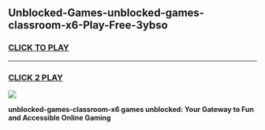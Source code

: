 
## Unblocked-Games-unblocked-games-classroom-x6-Play-Free-3ybso
<h3>
<a href="https://premium76.site?title=unblocked-games-classroom-x6&ref=18A1">CLICK TO PLAY</a></h3>
<hr>

<h3>
<a href="https://premium76.site?title=unblocked-games-classroom-x6&ref=18A1">CLICK 2 PLAY</a>
  
</h3>

<a href="https://premium76.site?title=unblocked-games-classroom-x6&ref=18A1"><img src="https://clearcache.store/games.png"></a>


**unblocked-games-classroom-x6 games unblocked: Your Gateway to Fun and Accessible Online Gaming**
